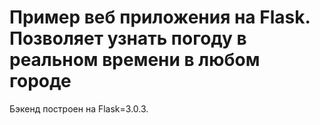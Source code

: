 # Пример веб приложения на Flask. Позволяет узнать погоду в реальном времени в любом городе

Бэкенд построен на Flask=3.0.3.  